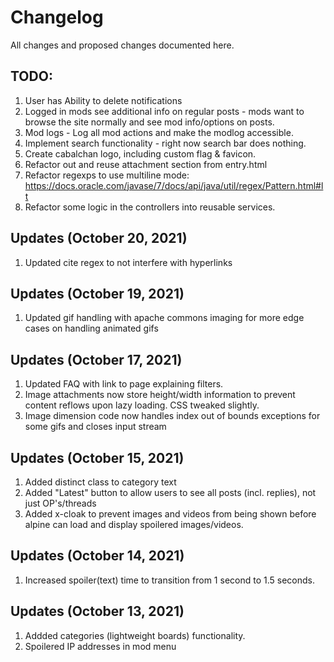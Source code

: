 # Changelog
All changes and proposed changes documented here.

## TODO:
1. User has Ability to delete notifications
2. Logged in mods see additional info on regular posts - mods want to browse the site normally and see mod info/options on posts.
3. Mod logs - Log all mod actions and make the modlog accessible.
4. Implement search functionality - right now search bar does nothing.
5. Create cabalchan logo, including custom flag & favicon.
6. Refactor out and reuse attachment section from entry.html
7. Refactor regexps to use multiline mode: https://docs.oracle.com/javase/7/docs/api/java/util/regex/Pattern.html#lt
8. Refactor some logic in the controllers into reusable services.

## Updates (October 20, 2021)
1. Updated cite regex to not interfere with hyperlinks

## Updates (October 19, 2021)
1. Updated gif handling with apache commons imaging for more edge cases on handling animated gifs

## Updates (October 17, 2021)
1. Updated FAQ with link to page explaining filters.
2. Image attachments now store height/width information to prevent content reflows upon lazy loading. CSS tweaked slightly.
3. Image dimension code now handles index out of bounds exceptions for some gifs and closes input stream

## Updates (October 15, 2021)
1. Added distinct class to category text
2. Added "Latest" button to allow users to see all posts (incl. replies), not just OP's/threads
3. Added x-cloak to prevent images and videos from being shown before alpine can load and display spoilered images/videos.

## Updates (October 14, 2021)
1. Increased spoiler(text) time to transition from 1 second to 1.5 seconds.

## Updates (October 13, 2021)
1. Addded categories (lightweight boards) functionality.
2. Spoilered IP addresses in mod menu